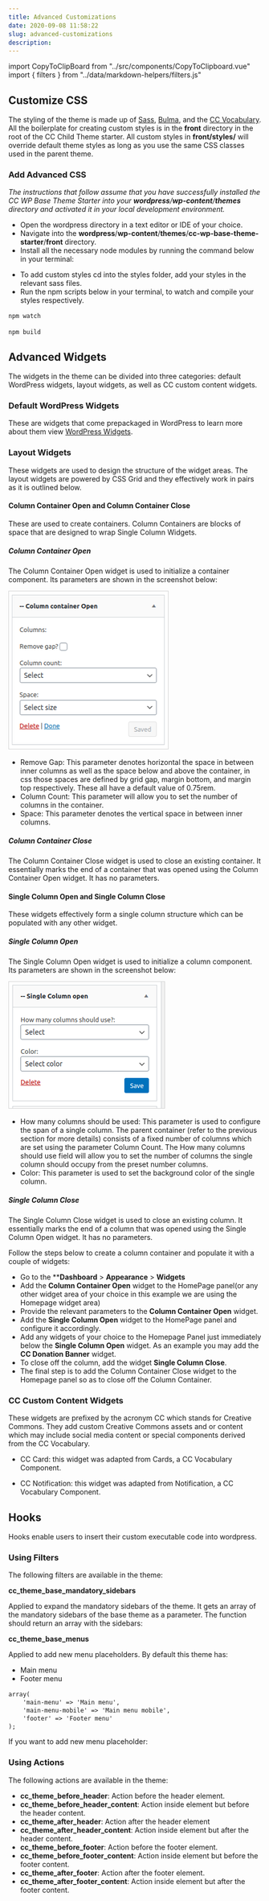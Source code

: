 ```yaml
---
title: Advanced Customizations
date: 2020-09-08 11:58:22
slug: advanced-customizations
description:
---
```

import CopyToClipBoard from "../src/components/CopyToClipboard.vue"
import { filters } from "../data/markdown-helpers/filters.js"

## Customize CSS
The styling of the theme is made up of [Sass](https://sass-lang.com/), [Bulma](https://bulma.io/), and the [CC Vocabulary](https://cc-vocabulary.netlify.app/). All the boilerplate for creating custom styles is in the **front** directory in the root of the CC Child Theme starter. All custom styles in **front/styles/** will override default theme styles as long as you use the same CSS classes used in the parent theme.

### Add Advanced CSS

_The instructions that follow assume that you have successfully installed the CC WP Base Theme Starter into your **wordpress**/**wp-content**/**themes** directory and activated it in your local development environment._

- Open the wordpress directory in a text editor or IDE of your choice.
- Navigate into  the **wordpress**/**wp-content**/**themes**/**cc-wp-base-theme-starter**/**front** directory.
- Install all the necessary node modules by running the command below in your terminal:

<CopyToClipBoard text="npm install"/>

- To add custom styles cd into the styles folder, add your styles in the relevant sass files. 
- Run the npm scripts below in your terminal, to watch and compile your styles respectively.
```
npm watch

npm build
```

## Advanced Widgets

The widgets in the theme can be divided into three categories: default WordPress widgets, layout widgets, as well as CC custom content widgets.

### Default WordPress Widgets 
These are widgets that come prepackaged in WordPress to learn more about them view [WordPress Widgets](https://wordpress.org/support/article/wordpress-widgets/).

### Layout Widgets
These widgets are used to design the structure of the widget areas. The layout widgets are powered by CSS Grid and they effectively work in pairs as it is outlined below.

#### Column Container Open and Column Container Close
These are used to create containers. Column Containers are blocks of space that are designed to wrap Single Column Widgets.
 
##### Column Container Open
The Column Container Open widget is used to initialize a container component.
Its parameters are shown in the screenshot below:

![Open column container widget parameters](../src/assets/content-images/advanced-widgets/open-column.png)

- Remove Gap: This parameter denotes horizontal the space in between inner columns as well as the space below and above the container, in css those spaces are defined by grid gap,  margin bottom, and margin top respectively. These all have a default value of 0.75rem.
- Column Count: This parameter will allow you to set the number of columns in the container.
- Space: This parameter denotes the vertical space in between inner columns.

##### Column Container Close
The Column Container Close widget is used to close an existing container. It essentially marks the end of a container that was opened using the Column Container Open widget. It has no parameters.

#### Single Column Open and Single Column Close
These widgets effectively form a single column structure which can be populated with any other widget. 
 
##### Single Column Open
The Single Column Open widget is used to initialize a column component.
Its parameters are shown in the screenshot below:

![Single column open container widget parameters](../src/assets/content-images/advanced-widgets/single-column-open.png)

- How many columns should be used: This parameter is used to configure the span of a single column. The parent container (refer to the previous section for more details) consists of a fixed number of columns which are set using the parameter Column Count. The How many columns should use field will allow you to set the number of columns the single column should occupy from the preset number columns.
- Color: This parameter is used to set the background color of the single column.

##### Single Column Close
The Single Column Close widget is used to close an existing column. It essentially marks the end of a column that was opened using the Single Column Open widget. It has no parameters.

Follow the steps below to create a column container and populate it with a couple of widgets:

- Go to the ****Dashboard** > **Appearance** > **Widgets**
- Add the **Column Container Open** widget to the HomePage panel(or any other widget area of your choice in this example we are using the Homepage widget area)
- Provide the relevant parameters to the **Column Container Open** widget.
- Add the **Single Column Open** widget to the HomePage panel and configure it accordingly.
- Add any widgets of your choice to the Homepage Panel just immediately below the **Single Column Open** widget. As an example you may add the **CC Donation Banner** widget.
- To close off the column, add the widget **Single Column Close**.
- The final step is to add the Column Container Close widget to the Homepage panel so as to close off the Column Container.

### CC Custom Content Widgets
These widgets are prefixed by the acronym CC which stands for Creative Commons. They add custom Creative Commons assets and or content which may include social media content or special components derived from the CC Vocabulary.

- CC Card: this widget was adapted from Cards, a CC Vocabulary Component.

- CC Notification: this widget was adapted from Notification, a CC Vocabulary Component.

## Hooks

Hooks enable users to insert their custom executable code into wordpress.

### Using Filters

The following filters are available in the theme:

**cc_theme_base_mandatory_sidebars**

Applied to expand the mandatory sidebars of the theme. It gets an array of the mandatory sidebars of the base theme as a parameter. The function should return an array with the sidebars:

<CopyToClipBoard :text="filters.sidebar" />

**cc_theme_base_menus**

Applied to add new menu placeholders. By default this theme has:

- Main menu
- Footer menu

```
array(
    'main-menu' => 'Main menu',
    'main-menu-mobile' => 'Main menu mobile',
    'footer' => 'Footer menu'
);
```
If you want to add new menu placeholder:

<CopyToClipboard :text="filters.placeholder" />

### Using Actions

The following actions are available in the theme:

- **cc_theme_before_header**: Action before the header element.
- **cc_theme_before_header_content**: Action inside element but before the header content.
- **cc_theme_after_header**: Action after the header element
- **cc_theme_after_header_content**: Action inside element but after the header content.
- **cc_theme_before_footer**: Action before the footer element.
- **cc_theme_before_footer_content**: Action inside element but before the footer content.
- **cc_theme_after_footer**:  Action after the footer element.
- **cc_theme_after_footer_content**: Action inside element but after the footer content.
